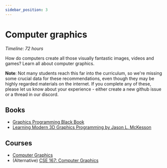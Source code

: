 ```yaml
---
sidebar_position: 3
---
```


# Computer graphics
*Timeline: 72 hours*

How do computers create all those visually fantastic images, videos and games? Learn all about computer graphics.

**Note**: Not many students reach this far into the curriculum, so we're missing some crucial data for these recommendations, even though they may be highly regarded materials on the internet. If you complete any of these, please let us know about your experience - either create a new github issue or a thread in our discord.

## Books
- [Graphics Programming Black Book](https://www.gamedev.net/tutorials/_/technical/graphics-programming-and-theory/graphics-programming-black-book-r1698/)  
- [Learning Modern 3D Graphics Programming by Jason L. McKesson](https://paroj.github.io/gltut/)

## Courses
- [Computer Graphics](https://www.edx.org/learn/computer-graphics/the-university-of-california-san-diego-computer-graphics)
- (Alternative) [CSE 167: Computer Graphics](https://cseweb.ucsd.edu/~viscomp/classes/cse167/wi22/schedule.html)
